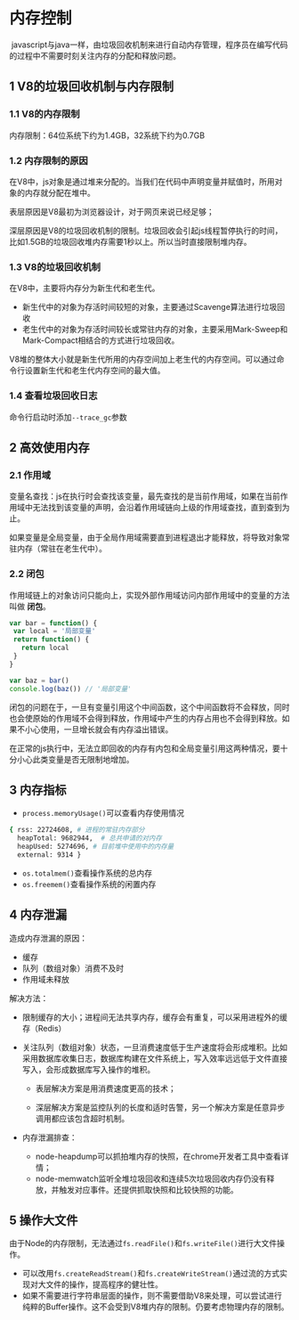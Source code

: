# 内存控制

 javascript与java一样，由垃圾回收机制来进行自动内存管理，程序员在编写代码的过程中不需要时刻关注内存的分配和释放问题。

## 1 V8的垃圾回收机制与内存限制

### 1.1 V8的内存限制

内存限制：64位系统下约为1.4GB，32系统下约为0.7GB

### 1.2 内存限制的原因

在V8中，js对象是通过堆来分配的。当我们在代码中声明变量并赋值时，所用对象的内存就分配在堆中。

表层原因是V8最初为浏览器设计，对于网页来说已经足够；

深层原因是V8的垃圾回收机制的限制。垃圾回收会引起js线程暂停执行的时间，比如1.5GB的垃圾回收堆内存需要1秒以上。所以当时直接限制堆内存。

### 1.3 V8的垃圾回收机制

在V8中，主要将内存分为新生代和老生代。

- 新生代中的对象为存活时间较短的对象，主要通过Scavenge算法进行垃圾回收
- 老生代中的对象为存活时间较长或常驻内存的对象，主要采用Mark-Sweep和Mark-Compact相结合的方式进行垃圾回收。

V8堆的整体大小就是新生代所用的内存空间加上老生代的内存空间。可以通过命令行设置新生代和老生代内存空间的最大值。

### 1.4 查看垃圾回收日志

命令行启动时添加`--trace_gc`参数



## 2 高效使用内存

### 2.1 作用域

变量名查找：js在执行时会查找该变量，最先查找的是当前作用域，如果在当前作用域中无法找到该变量的声明，会沿着作用域链向上级的作用域查找，直到查到为止。

如果变量是全局变量，由于全局作用域需要直到进程退出才能释放，将导致对象常驻内存（常驻在老生代中）。

### 2.2 闭包

作用域链上的对象访问只能向上，实现外部作用域访问内部作用域中的变量的方法叫做 __闭包__。

 ``` js 
var bar = function() {
  var local = '局部变量'
  return function() {
    return local
  }
}

var baz = bar()
console.log(baz()) // '局部变量'
 ```

闭包的问题在于，一旦有变量引用这个中间函数，这个中间函数将不会释放，同时也会使原始的作用域不会得到释放，作用域中产生的内存占用也不会得到释放。如果不小心使用，一旦增长就会有内存溢出错误。

在正常的js执行中，无法立即回收的内存有内包和全局变量引用这两种情况，要十分小心此类变量是否无限制地增加。



## 3 内存指标

- `process.memoryUsage()`可以查看内存使用情况

``` bash
{ rss: 22724608, # 进程的常驻内存部分
  heapTotal: 9682944,  # 总共申请的对内存
  heapUsed: 5274696, # 目前堆中使用中的内存量
  external: 9314 }
```

- `os.totalmem()`查看操作系统的总内存
- `os.freemem()`查看操作系统的闲置内存



## 4 内存泄漏

造成内存泄漏的原因：

- 缓存
- 队列（数组对象）消费不及时
- 作用域未释放

解决方法：

- 限制缓存的大小；进程间无法共享内存，缓存会有重复，可以采用进程外的缓存（Redis）

- 关注队列（数组对象）状态，一旦消费速度低于生产速度将会形成堆积。比如采用数据库收集日志，数据库构建在文件系统上，写入效率远远低于文件直接写入，会形成数据库写入操作的堆积。

  - 表层解决方案是用消费速度更高的技术；

  - 深层解决方案是监控队列的长度和适时告警，另一个解决方案是任意异步调用都应该包含超时机制。

- 内存泄漏排查：

  - node-heapdump可以抓拍堆内存的快照，在chrome开发者工具中查看详情；
  - node-memwatch监听全堆垃圾回收和连续5次垃圾回收内存仍没有释放，并触发对应事件。还提供抓取快照和比较快照的功能。

## 5 操作大文件

由于Node的内存限制，无法通过`fs.readFile()`和`fs.writeFile()`进行大文件操作。

- 可以改用`fs.createReadStream()`和`fs.createWriteStream()`通过流的方式实现对大文件的操作，提高程序的健壮性。
- 如果不需要进行字符串层面的操作，则不需要借助V8来处理，可以尝试进行纯粹的Buffer操作。这不会受到V8堆内存的限制。仍要考虑物理内存的限制。

